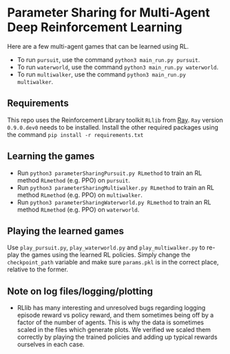 # Parameter Sharing for Multi-Agent Deep Reinforcement Learning
Here are a few multi-agent games that can be learned using RL.

* To run `pursuit`, use the command `python3 main_run.py pursuit`.
* To run `waterworld`, use the command `python3 main_run.py waterworld`.
* To run `multiwalker`, use the command `python3 main_run.py multiwalker`.

## Requirements
This repo uses the Reinforcement Library toolkit `RLlib` from [Ray](https://github.com/ray-project/ray). `Ray` version `0.9.0.dev0` needs to be installed. Install the other required packages using the command `pip install -r requirements.txt`


## Learning the games
* Run `python3 parameterSharingPursuit.py RLmethod` to train an RL method `RLmethod` (e.g. PPO) on `pursuit`.
* Run `python3 parameterSharingMultiwalker.py RLmethod` to train an RL method `RLmethod` (e.g. PPO) on `multiwalker`.
* Run `python3 parameterSharingWaterworld.py RLmethod` to train an RL method `RLmethod` (e.g. PPO) on `waterworld`.

## Playing the learned games
Use `play_pursuit.py`, `play_waterworld.py` and `play_multiwalker.py` to re-play the games using the learned RL policies. Simply change the `checkpoint_path` variable and make sure `params.pkl` is in the correct place, relative to the former.

## Note on log files/logging/plotting

* RLlib has many interesting and unresolved bugs regarding logging episode reward vs policy reward, and them sometimes being off by a factor of the number of agents. This is why the data is sometimes scaled in the files which generate plots. We verified we scaled them correctly by playing the trained policies and adding up typical rewards ourselves in each case.
